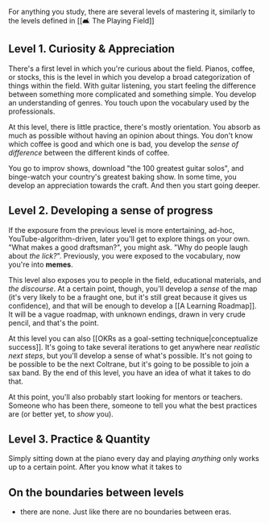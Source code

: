 For anything you study, there are several levels of mastering it, similarly to the levels defined in [[🛋 The Playing Field]]

## Level 1. Curiosity & Appreciation

There's a first level in which you're curious about the field. Pianos, coffee, or stocks, this is the level in which you develop a broad categorization of things within the field. With guitar listening, you start feeling the difference between something more complicated and something simple. You develop an understanding of genres. You touch upon the vocabulary used by the professionals.

At this level, there is little practice, there's mostly orientation. You absorb as much as possible without having an opinion about things. You don't know which coffee is good and which one is bad, you develop the *sense of difference* between the different kinds of coffee.

You go to improv shows, download "the 100 greatest guitar solos", and binge-watch your country's greatest baking show. In some time, you develop an appreciation towards the craft. And then you start going deeper.

## Level 2. Developing a sense of progress

If the exposure from the previous level is more entertaining, ad-hoc, YouTube-algorithm-driven, later you'll get to explore things on your own. "What makes a good draftsman?", you might ask. "Why do people laugh about *the lick?*". Previously, you were exposed to the vocabulary, now you're into **memes**.

This level also exposes you to people in the field, educational materials, and *the discourse*. At a certain point, though, you'll develop a *sense* of the map (it's very likely to be a fraught one, but it's still great because it gives us confidence), and that will be enough to develop a [[A Learning Roadmap]]. It will be a vague roadmap, with unknown endings, drawn in very crude pencil, and that's the point.

At this level you can also [[OKRs as a goal-setting technique|conceptualize success]]. It's going to take several iterations to get anywhere near *realistic next steps*, but you'll develop a sense of what's possible. It's not going to be possible to be the next Coltrane, but it's going to be possible to join a sax band. By the end of this level, you have an idea of what it takes to do that.

At this point, you'll also probably start looking for mentors or teachers. Someone who has been there, someone to tell you what the best practices are (or better yet, to *show* you). 


## Level 3. Practice & Quantity

Simply sitting down at the piano every day and playing *anything* only works up to a certain point. After you know what it takes to 

## On the boundaries between levels

- there are none. Just like there are no boundaries between eras.